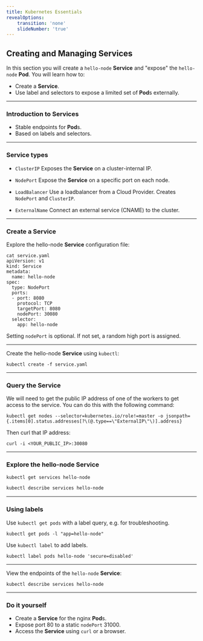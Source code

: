 ```yaml
---
title: Kubernetes Essentials
revealOptions:
    transition: 'none'
    slideNumber: 'true'
---
```


## Creating and Managing **Service**s

In this section you will create a `hello-node` **Service** and "expose" the `hello-node` **Pod**. You will learn how to:

* Create a **Service**.
* Use label and selectors to expose a limited set of **Pod**s externally.

---

### Introduction to **Service**s

* Stable endpoints for **Pod**s.
* Based on labels and selectors.

---

### **Service** types

* `ClusterIP` Exposes the **Service** on a cluster-internal IP.

* `NodePort` Expose the **Service** on a specific port on each node.

* `LoadBalancer` Use a loadbalancer from a Cloud Provider. Creates `NodePort` and `ClusterIP`.

* `ExternalName` Connect an external service (CNAME) to the cluster.

---

### Create a Service

Explore the hello-node **Service** configuration file:

```
cat service.yaml
apiVersion: v1
kind: Service
metadata:
  name: hello-node
spec:
  type: NodePort
  ports:
  - port: 8080
    protocol: TCP
    targetPort: 8080
    nodePort: 30080
  selector:
    app: hello-node
```

Setting `nodePort` is optional. If not set, a random high port is assigned.

---

Create the hello-node **Service** using `kubectl`:

```
kubectl create -f service.yaml
```

---

### Query the **Service**

We will need to get the public IP address of one of the workers to get access to the service. You can do this with the following command:

```
kubectl get nodes --selector=kubernetes.io/role!=master -o jsonpath={.items[0].status.addresses[?\(@.type==\"ExternalIP\"\)].address}
```

Then curl that IP address:

```
curl -i <YOUR_PUBLIC_IP>:30080
```

---

### Explore the hello-node **Service**

```bash
kubectl get services hello-node
```

```bash
kubectl describe services hello-node
```

---

### Using labels

Use `kubectl get pods` with a label query, e.g. for troubleshooting.

```
kubectl get pods -l "app=hello-node"
```

Use `kubectl label` to add labels.

```
kubectl label pods hello-node 'secure=disabled'
```

---

View the endpoints of the `hello-node` **Service**:

```
kubectl describe services hello-node
```

---

### Do it yourself

* Create a **Service** for the nginx **Pod**s.
* Expose port 80 to a static `nodePort` 31000.
* Access the **Service** using `curl` or a browser.
